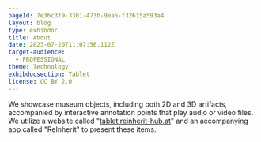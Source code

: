 ```yaml
---
pageId: 7e36c3f9-3301-473b-9ea5-f32615a593a4
layout: blog
type: exhibdoc
title: About
date: 2023-07-20T11:07:56.112Z
target-audience:
  - PROFESSIONAL
theme: Technology
exhibdocsection: Tablet
license: CC BY 2.0
---
```

We showcase museum objects, including both 2D and 3D artifacts, accompanied by
interactive annotation points that play audio or video files.
We utilize a website called "[tablet.reinherit-hub.at](tablet.reinherit-hub.eu)" and an accompanying app called
"ReInherit" to present these items.